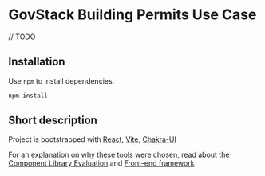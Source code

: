 # GovStack Building Permits Use Case

// TODO

## Installation

Use `npm` to install dependencies.

```bash
npm install
```

## Short description

Project is bootstrapped with [React](https://react.dev/), [Vite](https://vitejs.dev/), [Chakra-UI](https://chakra-ui.com/)

For an explanation on why these tools were chosen, read about the [Component Library Evaluation](https://govstack-global.atlassian.net/wiki/spaces/DEMO/pages/96043009/Component+Library+Evaluation) and [Front-end framework](https://govstack-global.atlassian.net/wiki/spaces/DEMO/pages/95912054/Frontend+Framework)
